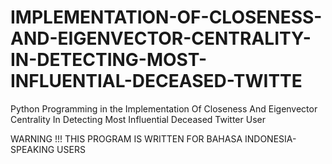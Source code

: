 # IMPLEMENTATION-OF-CLOSENESS-AND-EIGENVECTOR-CENTRALITY-IN-DETECTING-MOST-INFLUENTIAL-DECEASED-TWITTE
Python Programming in the Implementation Of Closeness And Eigenvector Centrality In Detecting Most Influential Deceased Twitter User

WARNING !!!
THIS PROGRAM IS WRITTEN FOR BAHASA INDONESIA-SPEAKING USERS
